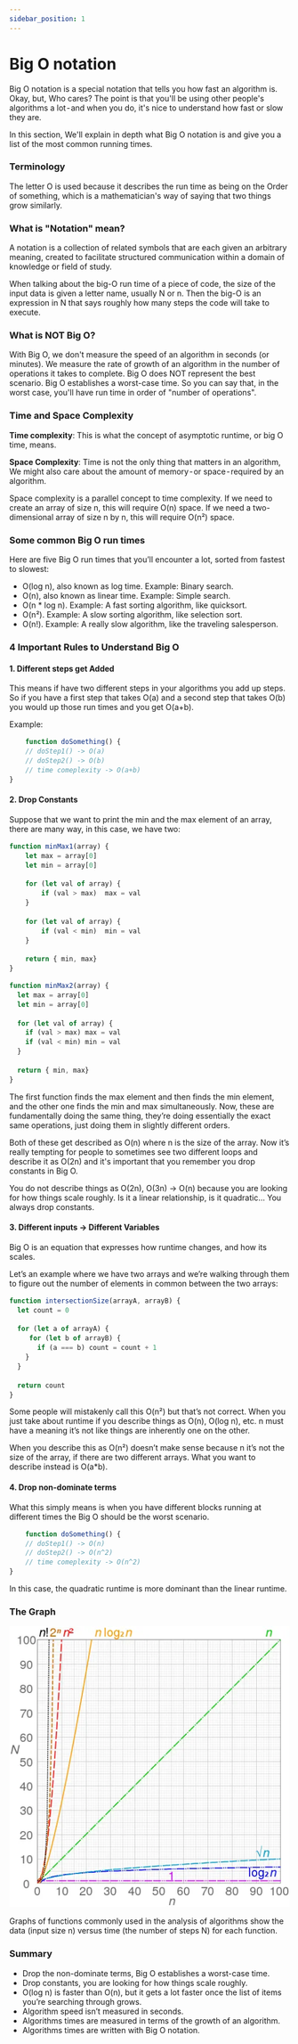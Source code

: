 ```yaml
---
sidebar_position: 1
---
```


# Big O notation

Big O notation is a special notation that tells you how fast an algorithm is. Okay, but, Who cares? The point is that you'll be using other people's algorithms a lot - and when you do, it's nice to understand how fast or slow they are.

In this section, We'll explain in depth what Big O notation is and give you a list of the most common running times.

### Terminology
The letter O is used because it describes the run time as being on the Order of something, which is a mathematician's way of saying that two things grow similarly.

### What is "Notation" mean?

A notation is a collection of related symbols that are each given an arbitrary
meaning, created to facilitate structured communication within a domain of knowledge
or field of study.

When talking about the big-O run time of a piece of code, the size of the input
data is given a letter name, usually N or n. Then the big-O is
an expression in N that says roughly how many steps
the code will take to execute.

### What is NOT Big O?

With Big O, we don't measure the speed of an algorithm in seconds (or minutes). We measure the rate of growth of an algorithm in the number of operations it takes to complete.
Big O does NOT represent the best scenario. Big O establishes a worst-case time. So you can say that, in the worst case, you'll have run time in order of "number of operations".

### Time and Space Complexity
**Time complexity**: This is what the concept of asymptotic runtime, or big O time, means.

**Space Complexity**: Time is not the only thing that matters in an algorithm, We might also care about the amount 
of memory - or space - required by an algorithm.

Space complexity is a parallel concept to time complexity. If we need to create an array of size n, this will require O(n) space. If we need 
a two-dimensional array of size n by n, this will require O(n²) space.

### Some common Big O run times
Here are five Big O run times that you’ll encounter a lot, sorted from fastest to slowest:

- O(log n), also known as log time. Example: Binary search.
- O(n), also known as linear time. Example: Simple search.
- O(n * log n). Example: A fast sorting algorithm, like quicksort.
- O(n²). Example: A slow sorting algorithm, like selection sort.
- O(n!). Example: A really slow algorithm, like the traveling salesperson.

### 4 Important Rules to Understand Big O

#### 1. Different steps get Added

This means if have two different steps in your algorithms you add up steps. So if you have a first step that takes O(a) 
and a second step that takes O(b) you would up those run times and you get O(a+b).

Example:

```javascript
    function doSomething() {
    // doStep1() -> O(a)
    // doStep2() -> O(b)
    // time comeplexity -> O(a+b)
}
```

#### 2. Drop Constants
Suppose that we want to print the min and the max element of an array, there are many way, in this case, we have two:

```javascript
function minMax1(array) {
    let max = array[0]
    let min = array[0]

    for (let val of array) {
        if (val > max)  max = val
    }

    for (let val of array) {
        if (val < min)  min = val
    }
        
    return { min, max}
}
```

```javascript
function minMax2(array) {
  let max = array[0]
  let min = array[0]

  for (let val of array) {
    if (val > max) max = val
    if (val < min) min = val
  }
  
  return { min, max}
}
```

The first function finds the max element and then finds the min element, and the other one finds the min and max simultaneously. 
Now, these are fundamentally doing the same thing, they’re doing essentially the exact same operations, 
just doing them in slightly different orders.

Both of these get described as O(n) where n is the size of the array. Now it’s really tempting for people to sometimes see two
different loops and describe it as O(2n) and it's important that you remember you drop constants in Big O.

You do not describe things as O(2n), O(3n) -> O(n) because you are looking for how things scale roughly. Is it a linear relationship,
is it quadratic... You always drop constants.

#### 3. Different inputs -> Different Variables
Big O is an equation that expresses how runtime changes, and how its scales.

Let’s an example where we have two arrays and we’re walking through them to figure out the number of elements in common between
the two arrays:

```javascript
function intersectionSize(arrayA, arrayB) {
  let count = 0

  for (let a of arrayA) {
     for (let b of arrayB) {
       if (a === b) count = count + 1
    }
  }
  
  return count
}
```

Some people will mistakenly call this O(n²) but that’s not correct. When you just take about runtime if you describe things as O(n),
O(log n), etc. n must have a meaning it’s not like things are inherently one on the other.

When you describe this as O(n²) doesn’t make sense because n it’s not the size of the array, if there are two different 
arrays. What you want to describe instead is O(a*b).

#### 4. Drop non-dominate terms
What this simply means is when you have different blocks running at different times the Big O should be the worst scenario.

```javascript
    function doSomething() {
    // doStep1() -> O(n)
    // doStep2() -> O(n^2)
    // time comeplexity -> O(n^2)
}
```

In this case, the quadratic runtime is more dominant than the linear runtime.

### The Graph

![Big O Graph](../../static/img/big-o-graph.webp)

Graphs of functions commonly used in the analysis of algorithms show the data (input size n) versus time (the number of steps N) 
for each function.


### Summary
- Drop the non-dominate terms, Big O establishes a worst-case time.
- Drop constants, you are looking for how things scale roughly.
- O(log n) is faster than O(n), but it gets a lot faster once the list of items you’re searching through grows.
- Algorithm speed isn’t measured in seconds.
- Algorithms times are measured in terms of the growth of an algorithm.
- Algorithms times are written with Big O notation.


